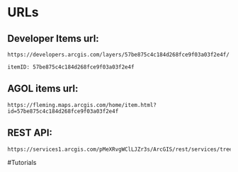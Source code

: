 # URLs

## Developer Items url: 

```
https://developers.arcgis.com/layers/57be875c4c184d268fce9f03a03f2e4f/
```
```
itemID: 57be875c4c184d268fce9f03a03f2e4f
```
## AGOL items url: 

```
https://fleming.maps.arcgis.com/home/item.html?id=57be875c4c184d268fce9f03a03f2e4f
```

## REST API: 

```
https://services1.arcgis.com/pMeXRvgWClLJZr3s/ArcGIS/rest/services/tree_survey7/FeatureServer
```

#Tutorials
